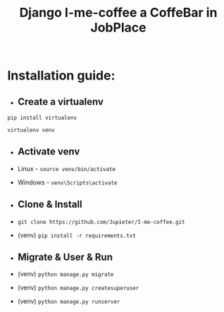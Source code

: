 <br/>
  <h1 align="center">
    Django I-me-coffee a
    CoffeBar in JobPlace
  </h1>
<br/>

# Installation guide:

- ## Create a virtualenv
```Shell
pip install virtualenv
```
```Shell
virtualenv venv
```

- ## Activate venv
- Linux - ``` source venv/bin/activate ```
- Windows - ``` venv\Scripts\activate ```

- ## Clone & Install
- ``` git clone https://github.com/Jupieter/I-me-coffee.git ```
- (venv) ``` pip install -r requirements.txt ```

- ## Migrate & User & Run
- (venv) ``` python manage.py migrate ```
- (venv) ``` python manage.py createsuperuser ```
- (venv) ``` python manage.py runserver ```

